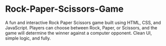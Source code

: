 # Rock-Paper-Scissors-Game
A fun and interactive Rock Paper Scissors game built using HTML, CSS, and JavaScript. Players can choose between Rock, Paper, or Scissors, and the game will determine the winner against a computer opponent. Clean UI, simple logic, and fully.
